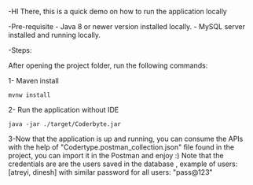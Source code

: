-HI There, this is a quick demo on how to run the application locally

-Pre-requisite
    - Java 8 or newer version installed locally.
    - MySQL server installed and running locally. 

-Steps: 

After opening the project folder, run the following commands:

1- Maven install
```
mvnw install
```

2- Run the application without IDE
```
java -jar ./target/Coderbyte.jar
```

3-Now that the application is up and running, you can consume the APIs with the help of "Codertype.postman_collection.json" file found in the project, you can import it in the Postman and enjoy :) Note that the credentials are are the users saved in the database , example of users: [atreyi, dinesh] with similar password for all users: "pass@123"
